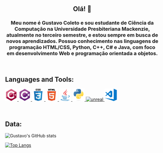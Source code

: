 <h2 align="center">Olá! 👋</h2>

<h3 align="center">Meu nome é Gustavo Coleto e sou estudante de Ciência da Computação na Universidade Presbiteriana Mackenzie, atualmente no terceiro semestre, e estou sempre em busca de novos aprendizados. Possuo conhecimento nas linguagens de programação HTML/CSS, Python, C++, C# e Java, com foco em desenvolvimento Web e programação orientada a objetos.</h3>

<br>

<h2 align="left">Languages and Tools:</h2>
<p align="left"> <a href="https://www.w3schools.com/cpp/" target="_blank"> <img src="https://raw.githubusercontent.com/devicons/devicon/master/icons/cplusplus/cplusplus-original.svg" alt="cplusplus" width="40" height="40"/> </a> <a href="https://www.w3schools.com/cs/" target="_blank"> <img src="https://raw.githubusercontent.com/devicons/devicon/master/icons/csharp/csharp-original.svg" alt="csharp" width="40" height="40"/> </a> <a href="https://www.w3schools.com/css/" target="_blank"> <img src="https://raw.githubusercontent.com/devicons/devicon/master/icons/css3/css3-original-wordmark.svg" alt="css3" width="40" height="40"/> </a> <a href="https://www.w3.org/html/" target="_blank"> <img src="https://raw.githubusercontent.com/devicons/devicon/master/icons/html5/html5-original-wordmark.svg" alt="html5" width="40" height="40"/> </a> <a href="https://www.java.com" target="_blank"> <img src="https://raw.githubusercontent.com/devicons/devicon/master/icons/java/java-original.svg" alt="java" width="40" height="40"/> </a> <a href="https://www.python.org" target="_blank"> <img src="https://raw.githubusercontent.com/devicons/devicon/master/icons/python/python-original.svg" alt="python" width="40" height="40"/> </a> <a href="https://unrealengine.com/" target="_blank"> <img src="https://raw.githubusercontent.com/kenangundogan/fontisto/036b7eca71aab1bef8e6a0518f7329f13ed62f6b/icons/svg/brand/unreal-engine.svg" alt="unreal" width="40" height="40"/> </a> <img alt="Visual Studio Code" width="40" height="40" src="https://raw.githubusercontent.com/github/explore/80688e429a7d4ef2fca1e82350fe8e3517d3494d/topics/visual-studio-code/visual-studio-code.png" /></p>


<br>

<h2>Data:</h2>

![Gustavo's GitHub stats](https://github-readme-stats.vercel.app/api?username=Coletinn&show_icons=true&theme=vision-friendly-dark)

[![Top Langs](https://github-readme-stats.vercel.app/api/top-langs/?username=Coletinn)](https://github.com/Coletinn/github-readme-stats)

<br>
